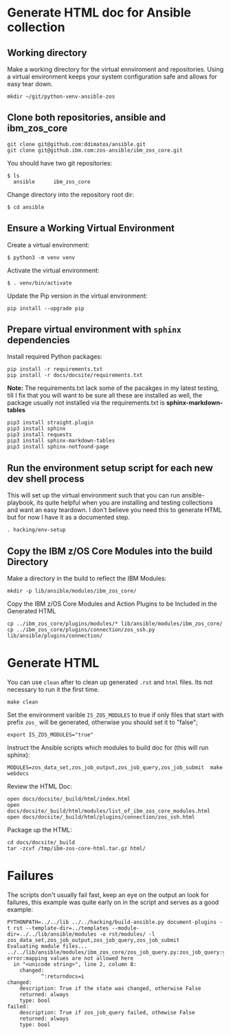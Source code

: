 # Generate HTML doc for Ansible collection

## Working directory

Make a working directory for the virtual ennviroment and repositories. Using a virtual environment keeps your system configuration safe and allows for easy tear down.

```
mkdir ~/git/python-venv-ansible-zos
```

## Clone both repositories, __ansible__ and __ibm_zos_core__
```
git clone git@github.com:ddimatos/ansible.git  
git clone git@github.ibm.com:zos-ansible/ibm_zos_core.git
```

You should have two git repositories:
```
$ ls
  ansible      ibm_zos_core
```

Change directory into the repository root dir:
```
$ cd ansible
```

## Ensure a Working Virtual Environment

Create a virtual environment: 
```
$ python3 -m venv venv
```

Activate the virtual environment: 
```
$ . venv/bin/activate
```
 
Update the Pip version in the virtual environment: 
```
pip install --upgrade pip
```

## Prepare virtual environment with `sphinx` dependencies

Install required Python packages:
```
pip install -r requirements.txt
pip install -r docs/docsite/requirements.txt
```

__Note:__
The requirements.txt lack some of the pacakges in my latest testing, till I fix that you will want to be sure all these are installed as well, the package usually not installed via the requirements.txt is __sphinx-markdown-tables__

```
pip3 install straight.plugin
pip3 install sphinx 
pip3 install requests 
pip3 install sphinx-markdown-tables
pip3 install sphinx-notfound-page 

```

## Run the environment setup script for each new dev shell process
This will set up the virtual environment such that you can run ansible-playbook, its quite helpful when you are installing and testing collections and want an easy teardown. I don't believe you need this to generate HTML but for now I have it as a documented step.

```
. hacking/env-setup

```

## Copy the IBM z/OS Core Modules into the build Directory

Make a directory in the build to reflect the IBM Modules:
```
mkdir -p lib/ansible/modules/ibm_zos_core/
```

Copy the IBM z/OS Core Modules and Action Plugins to be Included in the Generated HTML
```
cp ../ibm_zos_core/plugins/modules/* lib/ansible/modules/ibm_zos_core/
cp ../ibm_zos_core/plugins/connection/zos_ssh.py lib/ansible/plugins/connection/
```

# Generate HTML
You can use `clean` after to clean up generated `.rst` and `html` files. Its not necessary to run it the first time.
```
make clean
```

Set the environment varible `IS_ZOS_MODULES` to true if only files that start with prefix `zos_` will be generated, otherwise you should set it to "false";
```
export IS_ZOS_MODULES="true"
```
  
Instruct the Ansible scripts  which modules to build doc for (this will run sphinx):
```
MODULES=zos_data_set,zos_job_output,zos_job_query,zos_job_submit  make webdocs
```

Review the HTML Doc:
```
open docs/docsite/_build/html/index.html
open docs/docsite/_build/html/modules/list_of_ibm_zos_core_modules.html
open docs/docsite/_build/html/plugins/connection/zos_ssh.html
```

Package up the HTML:
```
cd docs/docsite/_build 
tar -zcvf /tmp/ibm-zos-core-html.tar.gz html/
```

# Failures
The scripts don't usually fail fast, keep an eye on the output an look for failures, this example was quite early on in the script and serves as a good example:

```
PYTHONPATH=../../lib ../../hacking/build-ansible.py document-plugins -t rst --template-dir=../templates --module-dir=../../lib/ansible/modules -o rst/modules/ -l zos_data_set,zos_job_output,zos_job_query,zos_job_submit
Evaluating module files...
../../lib/ansible/modules/ibm_zos_core/zos_job_query.py:zos_job_query:yaml error:mapping values are not allowed here
  in "<unicode string>", line 2, column 8:
    changed:
           ^:returndocs=i
changed:
    description: True if the state was changed, otherwise False
    returned: always
    type: bool
failed:
    description: True if zos_job_query failed, othewise False
    returned: always
    type: bool
```
